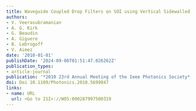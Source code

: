 ```yaml
---
title: Waveguide Coupled Drop Filters on SOI using Vertical Sidewalled Grating Resonators
authors:
- V. Veerasubramanian
- A. G. Kirk
- G. Beaudin
- A. Giguere
- B. LeDrogoff
- V. Aimez
date: '2010-01-01'
publishDate: '2024-09-06T01:51:47.026262Z'
publication_types:
- article-journal
publication: '*2010 23rd Annual Meeting of the Ieee Photonics Society*'
doi: Doi 10.1109/Photonics.2010.5699047
links:
- name: URL
  url: <Go to ISI>://WOS:000287997500319
---
```

